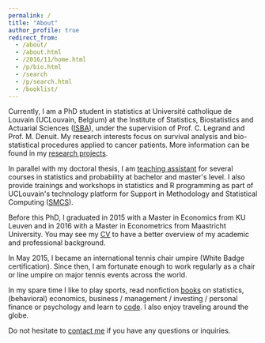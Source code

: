 ```yaml
---
permalink: /
title: "About"
author_profile: true
redirect_from: 
  - /about/
  - /about.html
  - /2016/11/home.html
  - /p/bio.html
  - /search
  - /p/search.html
  - /booklist/
---
```


Currently, I am a PhD student in statistics at Université catholique de Louvain (UCLouvain, Belgium) at the Institute of Statistics, Biostatistics and Actuarial Sciences (<a href="https://uclouvain.be/fr/node/9330" target="_blank" rel="noopener">ISBA</a>), under the supervision of Prof. C. Legrand and Prof. M. Denuit. My research interests focus on survival analysis and bio-statistical procedures applied to cancer patients. More information can be found in my <a href="http://www.antoinesoetewey.com/research/">research projects</a>.

In parallel with my doctoral thesis, I am <a href="http://www.antoinesoetewey.com/teaching/">teaching assistant</a> for several courses in statistics and probability at bachelor and master's level. I also provide trainings and workshops in statistics and R programming as part of UCLouvain's technology platform for Support in Methodology and Statistical Computing (<a href="http://www.uclouvain.be/smcs" target="_blank" rel="noopener">SMCS</a>).

Before this PhD, I graduated in 2015 with a Master in Economics from KU Leuven and in 2016 with a Master in Econometrics from Maastricht University. You may see my <a href="http://www.antoinesoetewey.com/cv/">CV</a> to have a better overview of my academic and professional background.

In May 2015, I became an international tennis chair umpire (White Badge certification). Since then, I am fortunate enough to work regularly as a chair or line umpire on major tennis events across the world.<!-- This position allows me to develop leadership and teamwork skills, and a strong communication thanks to the guidance of internationally certified umpires.-->

In my spare time I like to play sports, read nonfiction <a href="http://www.antoinesoetewey.com/files/booklist.html" target="_blank" rel="noopener">books</a> on statistics, (behavioral) economics, business / management / investing / personal finance or psychology and learn to <a href="http://www.antoinesoetewey.com/software/">code</a>. I also enjoy traveling around the globe.

Do not hesitate to <a href="http://www.antoinesoetewey.com/contact/">contact me</a> if you have any questions or inquiries.